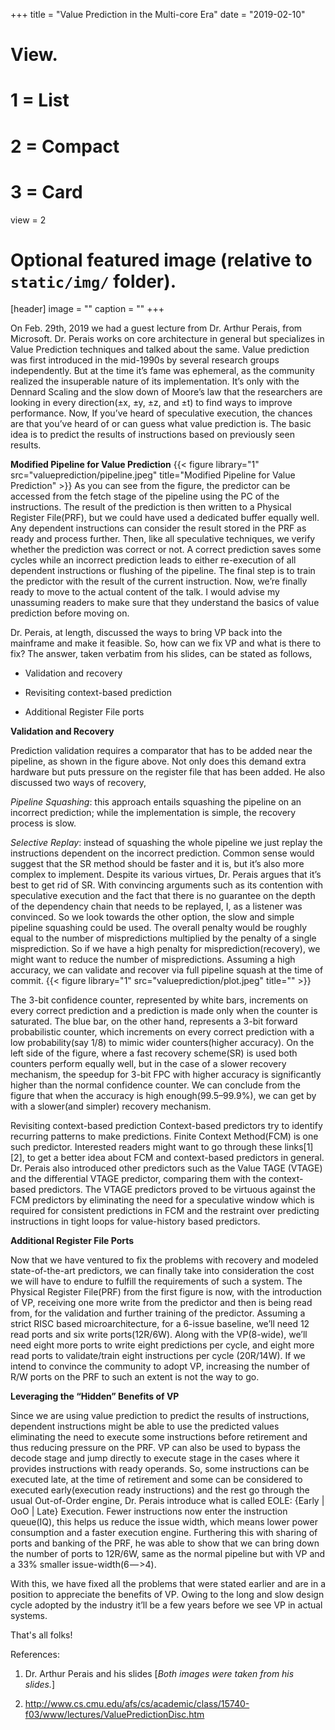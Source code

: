 +++
title = "Value Prediction in the Multi-core Era"
date = "2019-02-10"
# View.
#   1 = List
#   2 = Compact
#   3 = Card
view = 2

# Optional featured image (relative to `static/img/` folder).
[header]
image = ""
caption = ""
+++

On Feb. 29th, 2019 we had a guest lecture from Dr. Arthur Perais, from Microsoft. Dr. Perais works on core architecture in general but specializes in Value Prediction techniques and talked about the same. Value prediction was first introduced in the mid-1990s by several research groups independently. But at the time it’s fame was ephemeral, as the community realized the insuperable nature of its implementation. It’s only with the Dennard Scaling and the slow down of Moore’s law that the researchers are looking in every direction(±x, ±y, ±z, and ±t) to find ways to improve performance. 
Now, If you’ve heard of speculative execution, the chances are that you’ve heard of or can guess what value prediction is. The basic idea is to predict the results of instructions based on previously seen results.


**Modified Pipeline for Value Prediction**
{{< figure library="1" src="valueprediction/pipeline.jpeg" title="Modified Pipeline for Value Prediction" >}}
As you can see from the figure, the predictor can be accessed from the fetch stage of the pipeline using the PC of the instructions. The result of the prediction is then written to a Physical Register File(PRF), but we could have used a dedicated buffer equally well. Any dependent instructions can consider the result stored in the PRF as ready and process further. Then, like all speculative techniques, we verify whether the prediction was correct or not. A correct prediction saves some cycles while an incorrect prediction leads to either re-execution of all dependent instructions or flushing of the pipeline. The final step is to train the predictor with the result of the current instruction. Now, we’re finally ready to move to the actual content of the talk. I would advise my unassuming readers to make sure that they understand the basics of value prediction before moving on.

Dr. Perais, at length, discussed the ways to bring VP back into the mainframe and make it feasible. So, how can we fix VP and what is there to fix? The answer, taken verbatim from his slides, can be stated as follows,

* Validation and recovery

* Revisiting context-based prediction

* Additional Register File ports

**Validation and Recovery**

Prediction validation requires a comparator that has to be added near the pipeline, as shown in the figure above. Not only does this demand extra hardware but puts pressure on the register file that has been added. He also discussed two ways of recovery,

_Pipeline Squashing_: this approach entails squashing the pipeline on an incorrect prediction; while the implementation is simple, the recovery process is slow.

_Selective Replay_: instead of squashing the whole pipeline we just replay the instructions dependent on the incorrect prediction. 
Common sense would suggest that the SR method should be faster and it is, but it’s also more complex to implement. Despite its various virtues, Dr. Perais argues that it’s best to get rid of SR. With convincing arguments such as its contention with speculative execution and the fact that there is no guarantee on the depth of the dependency chain that needs to be replayed, I, as a listener was convinced. So we look towards the other option, the slow and simple pipeline squashing could be used. 
The overall penalty would be roughly equal to the number of mispredictions multiplied by the penalty of a single misprediction. So if we have a high penalty for misprediction(recovery), we might want to reduce the number of mispredictions. Assuming a high accuracy, we can validate and recover via full pipeline squash at the time of commit.
{{< figure library="1" src="valueprediction/plot.jpeg" title="" >}}

The 3-bit confidence counter, represented by white bars, increments on every correct prediction and a prediction is made only when the counter is saturated. The blue bar, on the other hand, represents a 3-bit forward probabilistic counter, which increments on every correct prediction with a low probability(say 1/8) to mimic wider counters(higher accuracy). On the left side of the figure, where a fast recovery scheme(SR) is used both counters perform equally well, but in the case of a slower recovery mechanism, the speedup for 3-bit FPC with higher accuracy is significantly higher than the normal confidence counter. We can conclude from the figure that when the accuracy is high enough(99.5–99.9%), we can get by with a slower(and simpler) recovery mechanism.

Revisiting context-based prediction
Context-based predictors try to identify recurring patterns to make predictions. Finite Context Method(FCM) is one such predictor. Interested readers might want to go through these links[1][2], to get a better idea about FCM and context-based predictors in general. Dr. Perais also introduced other predictors such as the Value TAGE (VTAGE) and the differential VTAGE predictor, comparing them with the context-based predictors. The VTAGE predictors proved to be virtuous against the FCM predictors by eliminating the need for a speculative window which is required for consistent predictions in FCM and the restraint over predicting instructions in tight loops for value-history based predictors.

**Additional Register File Ports**

Now that we have ventured to fix the problems with recovery and modeled state-of-the-art predictors, we can finally take into consideration the cost we will have to endure to fulfill the requirements of such a system. The Physical Register File(PRF) from the first figure is now, with the introduction of VP, receiving one more write from the predictor and then is being read from, for the validation and further training of the predictor. Assuming a strict RISC based microarchitecture, for a 6-issue baseline, we’ll need 12 read ports and six write ports(12R/6W).
Along with the VP(8-wide), we’ll need eight more ports to write eight predictions per cycle, and eight more read ports to validate/train eight instructions per cycle (20R/14W). If we intend to convince the community to adopt VP, increasing the number of R/W ports on the PRF to such an extent is not the way to go.

**Leveraging the “Hidden” Benefits of VP**

Since we are using value prediction to predict the results of instructions, dependent instructions might be able to use the predicted values eliminating the need to execute some instructions before retirement and thus reducing pressure on the PRF. VP can also be used to bypass the decode stage and jump directly to execute stage in the cases where it provides instructions with ready operands. So, some instructions can be executed late, at the time of retirement and some can be considered to executed early(execution ready instructions) and the rest go through the usual Out-of-Order engine, Dr. Perais introduce what is called EOLE: {Early | OoO | Late} Execution. Fewer instructions now enter the instruction queue(IQ), this helps us reduce the issue width, which means lower power consumption and a faster execution engine. Furthering this with sharing of ports and banking of the PRF, he was able to show that we can bring down the number of ports to 12R/6W, same as the normal pipeline but with VP and a 33% smaller issue-width(6 — >4).

With this, we have fixed all the problems that were stated earlier and are in a position to appreciate the benefits of VP. Owing to the long and slow design cycle adopted by the industry it’ll be a few years before we see VP in actual systems.

That's all folks!

References:

1. Dr. Arthur Perais and his slides [_Both images were taken from his slides._]

2. http://www.cs.cmu.edu/afs/cs/academic/class/15740-f03/www/lectures/ValuePredictionDisc.htm